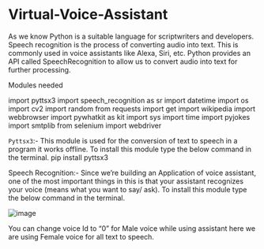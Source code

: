# Virtual-Voice-Assistant
As we know Python is a suitable language for scriptwriters and developers. Speech recognition is the process of converting audio into text. This is commonly used in voice assistants like Alexa, Siri, etc. Python provides an API called SpeechRecognition to allow us to convert audio into text for further processing.

Modules needed

import pyttsx3
import speech_recognition as sr
import datetime
import os
import cv2
import random
from requests import get
import wikipedia
import webbrowser
import pywhatkit as kit
import sys
import time
import pyjokes
import smtplib
from selenium import webdriver

`Pyttsx3`:- This module is used for the conversion of text to speech in a program it works offline. To install this module type the below command in the terminal.
pip install pyttsx3

Speech Recognition:- Since we’re building an Application of voice assistant, one of the most important things in this is that your assistant recognizes your voice (means what you want to say/ ask). To install this module type the below command in the terminal.


![image](https://user-images.githubusercontent.com/56305868/134963341-399405ec-2f27-4347-9960-be7c685321c0.png)


You can change voice Id to “0” for Male voice while using assistant here we are using Female voice for all text to speech.

